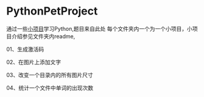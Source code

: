 # PythonPetProject
通过一些[小项目](https://github.com/Yixiaohan/show-me-the-code)学习Python,题目来自此处
每个文件夹内一个为一个小项目，小项目介绍参见文件夹内readme,

01、生成激活码

02、在图片上添加文字

03、改变一个目录内的所有图片尺寸

04、统计一个文件中单词的出现次数